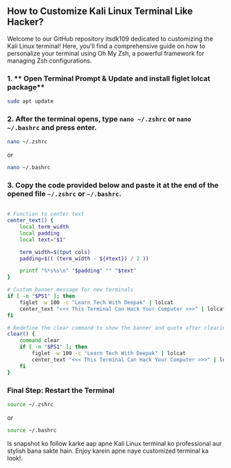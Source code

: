 ## How to Customize Kali Linux Terminal Like Hacker?
Welcome to our GitHub repository itsdk109 dedicated to customizing the Kali Linux terminal! Here, you'll find a comprehensive guide on how to personalize your terminal using Oh My Zsh, a powerful framework for managing Zsh configurations.

### 1. ** Open Terminal Prompt & Update and install figlet lolcat package**

```bash
sudo apt update
```

### 2. **After the terminal opens, type `nano ~/.zshrc` or `nano ~/.bashrc` and press enter.**

```bash
nano ~/.zshrc
```
or 

```bash
nano ~/.bashrc
```

### 3. **Copy the code provided below and paste it at the end of the opened file `~/.zshrc` or `~/.bashrc`.**
```bash

# Function to center text
center_text() {
    local term_width
    local padding
    local text="$1"

    term_width=$(tput cols)
    padding=$(( (term_width - ${#text}) / 2 ))

    printf "%*s%s\n" "$padding" "" "$text"
}

# Custom banner message for new terminals
if [ -n "$PS1" ]; then
    figlet -w 100 -c "Learn Tech With Deepak" | lolcat
    center_text "<<< This Terminal Can Hack Your Computer >>>" | lolcat
fi

# Redefine the clear command to show the banner and quote after clearing the screen
clear() {
    command clear
    if [ -n "$PS1" ]; then
        figlet -w 100 -c "Learn Tech With Deepak" | lolcat
        center_text "<<< This Terminal Can Hack Your Computer >>>" | lolcat
    fi
}

```

### Final Step:  Restart the Terminal 

```bash
source ~/.zshrc
```
or

```bash
source ~/.bashrc
```

Is snapshot ko follow karke aap apne Kali Linux terminal ko professional aur stylish bana sakte hain. Enjoy karein apne naye customized terminal ka look!.